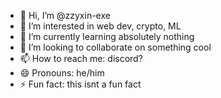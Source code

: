 - 👋 Hi, I’m @zzyxin-exe
- 👀 I’m interested in web dev, crypto, ML
- 🌱 I’m currently learning absolutely nothing
- 💞️ I’m looking to collaborate on something cool
- 📫 How to reach me: discord?
- 😄 Pronouns: he/him
- ⚡ Fun fact: this isnt a fun fact

<!---
zzyxin-exe/zzyxin-exe is a ✨ special ✨ repository because its `README.md` (this file) appears on your GitHub profile.
You can click the Preview link to take a look at your changes.
--->
